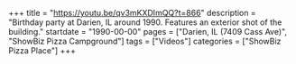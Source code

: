 +++
title = "https://youtu.be/qv3mKXDImQQ?t=866"
description = "Birthday party at Darien, IL around 1990. Features an exterior shot of the building."
startdate = "1990-00-00"
pages = ["Darien, IL (7409 Cass Ave)", "ShowBiz Pizza Campground"]
tags = ["Videos"]
categories = ["ShowBiz Pizza Place"]
+++
